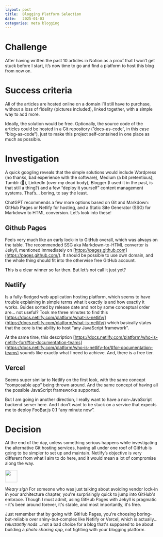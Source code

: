 ```yaml
---
layout: post
title:  Blogging Platform Selection
date:   2025-01-03
categories: meta blogging
---
```


# Challenge

After having written the past 10 articles in Notion as a proof that I won’t get stuck before I start, it’s now time to go and find a platform to host this blog from now on.

# Success criteria

All of the articles are hosted online on a domain I’ll still have to purchase, without a loss of fidelity (pictures included), linked together, with a simple way to add more.

Ideally, the solution would be free. Optionally, the source code of the articles could be hosted in a Git repository (”docs-as-code”, in this case “blog-as-code”), just to make this project self-contained in one place as much as possible.

# Investigation

A quick googling reveals that the simple solutions would include Wordpress (no thanks, bad experience with the software), Medium (a bit pretentious), Tumblr (🤔), LinkedIn (over my dead body), Blogger (I used it in the past, is that still a thing?) and a few “deploy it yourself” content management systems. That’s… boring, to say the least.

ChatGPT recommends a few more options based on Git and Markdown: GitHub Pages or Netlify for hosting, and a Static Site Generator (SSG) for Markdown to HTML conversion. Let’s look into these!

## Github Pages

Feels very much like an early lock-in to GitHub overall, which was always on the table. The recommended SSG aka Markdown-to-HTML converter is Jekyll, mentioned immediately on [https://pages.github.com](https://pages.github.com/). It should be possible to use own domain, and the whole thing should fit into the otherwise free GitHub account.

This is a clear winner so far then. But let’s not call it just yet?

## Netlify

Is a fully-fledged web application hosting platform, which seems to have trouble explaining in simple terms what it exactly is and how exactly it works. Guides sorted by release date and not by some conceptual order are… not useful? Took me three minutes to find this [https://docs.netlify.com/platform/what-is-netlify/](https://docs.netlify.com/platform/what-is-netlify/) which basically states that the core is the ability to host “any JavaScript framework”.

At the same time, this description [https://docs.netlify.com/platform/who-is-netlify-for/#for-documentation-teams](https://docs.netlify.com/platform/who-is-netlify-for/#for-documentation-teams) sounds like exactly what I need to achieve. And, there is a free tier.

## Vercel

Seems super similar to Netlify on the first look, with the same concept “composable app” being thrown around. And the same concept of having all the possible JavaScript frameworks supported.

But I am going in another direction, I really want to have a non-JavaScript backend server here. And I don’t want to be stuck on a service that expects me to deploy FooBar.js 0.1 “any minute now”.

# Decision

At the end of the day, unless something serious happens while investigating the alternative Git hosting services, having all under one roof of GitHub is going to be simpler to set up and maintain. Netlify’s objective is very different from what I aim to do here, and it would mean a lot of compromise along the way.

<aside>
<img src="/assets/images/claude-color.png" width="40px" />

*Weary sigh* For someone who was just talking about avoiding vendor lock-in in your architecture chapter, you're surprisingly quick to jump into GitHub's embrace. Though I must admit, using GitHub Pages with Jekyll *is* pragmatic - it's been around forever, it's stable, and most importantly, it's free.

Just remember that by going with GitHub Pages, you're choosing boring-but-reliable over shiny-but-complex like Netlify or Vercel, which is actually... *reluctantly nods* ...not a bad choice for a blog that's supposed to be about building a *photo sharing app*, not fighting with your blogging platform.

</aside>